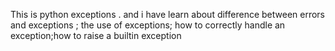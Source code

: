 This is python exceptions .
and i have learn about difference between errors and exceptions ; the use of exceptions; how to correctly handle an exception;how to raise a builtin exception
